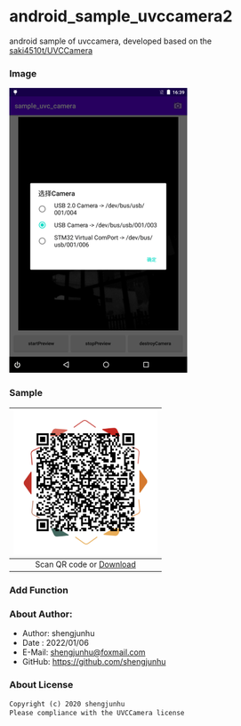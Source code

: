 # android_sample_uvccamera2
android sample of uvccamera,
developed based on the [saki4510t/UVCCamera][1]

### Image
<img src="doc/img/screenshot_1.png" width="320px"/>

### Sample
| <img src="doc/img/qr_apk.png" width="260px" /> |
| :--------:                      |
| Scan QR code or [Download][1]   |

### Add Function

### About Author:
- Author: shengjunhu
- Date  : 2022/01/06
- E-Mail: shengjunhu@foxmail.com
- GitHub: https://github.com/shengjunhu

### About License
```
Copyright (c) 2020 shengjunhu
Please compliance with the UVCCamera license
```

[1]: https://github.com/saki4510t/UVCCamera
[2]: https://github.com/shengjunhu/android_sample_uvccamera/raw/master/doc/apk/UVCCamera_v22010616.apk
